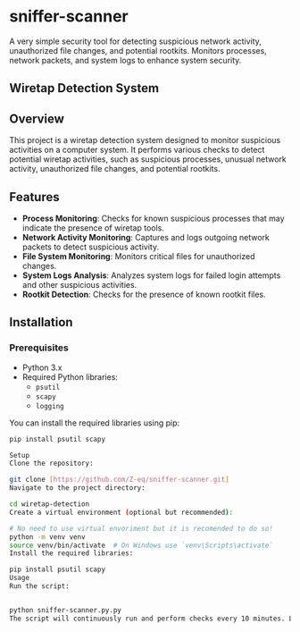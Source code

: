# sniffer-scanner
A very simple security tool for detecting suspicious network activity, unauthorized file changes, and potential rootkits. Monitors processes, network packets, and system logs to enhance system security.


## Wiretap Detection System

## Overview

This project is a wiretap detection system designed to monitor suspicious activities on a computer system. It performs various checks to detect potential wiretap activities, such as suspicious processes, unusual network activity, unauthorized file changes, and potential rootkits.

## Features

- **Process Monitoring**: Checks for known suspicious processes that may indicate the presence of wiretap tools.
- **Network Activity Monitoring**: Captures and logs outgoing network packets to detect suspicious activity.
- **File System Monitoring**: Monitors critical files for unauthorized changes.
- **System Logs Analysis**: Analyzes system logs for failed login attempts and other suspicious activities.
- **Rootkit Detection**: Checks for the presence of known rootkit files.

## Installation

### Prerequisites

- Python 3.x
- Required Python libraries:
  - `psutil`
  - `scapy`
  - `logging`

You can install the required libraries using pip:

```bash
pip install psutil scapy

Setup
Clone the repository:

git clone [https://github.com/Z-eq/sniffer-scanner.git]
Navigate to the project directory:

cd wiretap-detection
Create a virtual environment (optional but recommended):

# No need to use virtual envoriment but it is recomended to do so!
python -m venv venv
source venv/bin/activate  # On Windows use `venv\Scripts\activate`
Install the required libraries:

pip install psutil scapy
Usage
Run the script:


python sniffer-scanner.py.py
The script will continuously run and perform checks every 10 minutes. Logs will be saved to wiretap_detection.log.


